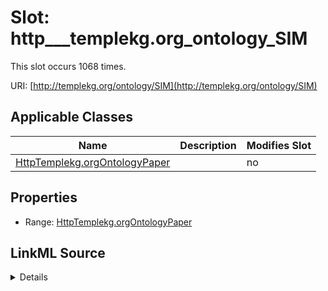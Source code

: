

# Slot: http___templekg.org_ontology_SIM




This slot occurs 1068 times.


URI: [http://templekg.org/ontology/SIM](http://templekg.org/ontology/SIM)



<!-- no inheritance hierarchy -->





## Applicable Classes

| Name | Description | Modifies Slot |
| --- | --- | --- |
| [HttpTemplekg.orgOntologyPaper](../classes/HttpTemplekg.orgOntologyPaper.md) |  |  no  |







## Properties

* Range: [HttpTemplekg.orgOntologyPaper](../classes/HttpTemplekg.orgOntologyPaper.md)







## LinkML Source

<details>

```yaml
name: http___templekg.org_ontology_SIM
from_schema: okns:climatepub4-kg
rank: 1000
slot_uri: http://templekg.org/ontology/SIM
alias: http___templekg.org_ontology_SIM
domain_of:
- http___templekg.org_ontology_Paper
range: http___templekg.org_ontology_Paper

```
</details>
